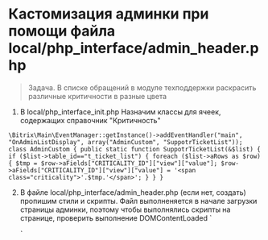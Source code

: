 # Кастомизация админки при помощи файла local/php_interface/admin_header.php

> Задача. В списке обращений в модуле техподдержки раскрасить различные критичности в разные цвета

1. В local/php_interface_init.php Назначим классы для ячеек, содержащих справочник "Критичность"

`\Bitrix\Main\EventManager::getInstance()->addEventHandler("main", "OnAdminListDisplay", array("AdminCustom", "SuppotrTicketList"));
 class AdminCustom
      {
          public static function SuppotrTicketList(&$list)
          {
              if ($list->table_id=="t_ticket_list") {
                  foreach ($list->aRows as $row){
                      $tmp = $row->aFields["CRITICALITY_ID"]["view"]["value"];
                      $row->aFields["CRITICALITY_ID"]["view"]["value"] = '<span class="criticality">'.$tmp.'</span>';
                  }
              }
          }
`

2. В файле local/php_interface/admin_header.php (если нет, создать) пропишим стили и скрипты. Файл выполненяется в начале загрузки страницы админки, поэтому чтобы выполнялись скрипты на странице, проверить выполнение  DOMContentLoaded
`<style>
      .criticality{
          padding: 3px;
          width: 100%;
          display: block;
      }
  </style>

  <script type='text/javascript'>
      document.addEventListener("DOMContentLoaded", function(){
          console.log('DOMContentLoaded');
          document.querySelector('#t_ticket_list').querySelectorAll('.criticality').forEach((e)=>{
              console.log(e.innerText);
              if(e.innerText === 'Высокая'){
                  e.style.backgroundColor = '#ea2e49';
                  e.style.color = 'white';
              }
              if(e.innerText === 'Низкая'){
                  e.style.backgroundColor = '#8e9eb3';
                  e.style.color = 'white';
              }
              if(e.innerText === 'Критическая'){
                  e.style.backgroundColor = '#b8855c';
                  e.style.color = 'white';
              }
              if(e.innerText === 'Средняя'){
                  e.style.backgroundColor = '#5cb85c';
                  e.style.color = 'white';
              }
          });
          console.log('DOM end');
      });
  </script>
`
